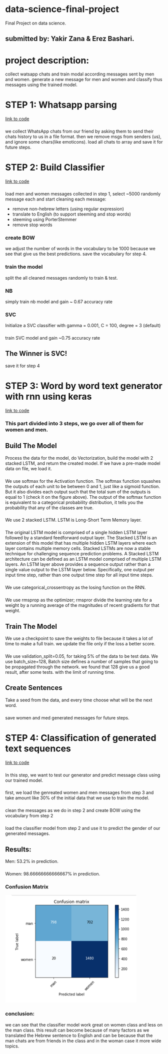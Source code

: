 # data-science-final-project
Final Project on data science.
## submitted by: Yakir Zana & Erez Bashari.

# project description:
collect watsapp chats and train modal according messages sent by men and women. generate a new message for men and women and classify thus messages using the trained model.

# STEP 1: Whatsapp parsing
[link to code](https://github.com/yakirzana/data-science-final-project/blob/master/whatsapp_parsing.ipynb)
###
we collect WhatsApp chats from our friend by asking them to send their chats history to us in a file format. then we remove msgs from senders (us), and ignore some chars(like emoticons). load all chats to array and save it for future steps.
##

# STEP 2: Build Classifier
[link to code](https://github.com/yakirzana/data-science-final-project/blob/master/classification.ipynb)
###
load men and women messages collected in step 1, select ~5000 randomly message each and start cleaning each message:
* remove non-hebrew letters (using regular expression)
* translate to English (to support steeming and stop words)
* steeming using PorterStemmer
* remove stop words
### create BOW
we adjust the number of words in the vocabulary to be 1000 because we see that give us the best predictions. save the vocabulary for step 4.
### train the model
split the all cleaned messages randomly to train & test.
### NB
simply train nb model and gain ~ 0.67 accuracy rate
### SVC
Initialize a SVC classifier with gamma = 0.001, C = 100, degree = 3 (default)
###
train SVC model and gain ~0.75 accuracy rate
## The Winner is SVC!
save it for step 4
##

# STEP 3: Word by word text generator with rnn using keras
[link to code](https://github.com/yakirzana/data-science-final-project/blob/master/kares_rnn.ipynb)
### This part divided into 3 steps, we go over all of them for women and men.
## Build The Model
Process the data for the model, do Vectorization, build the model with 2 stacked LSTM, and return the created model. If we have a pre-made model data on file, we load it.
###
We use softmax for the Activation function. The softmax function squashes the outputs of each unit to be between 0 and 1, just like a sigmoid function. But it also divides each output such that the total sum of the outputs is equal to 1 (check it on the figure above). The output of the softmax function is equivalent to a categorical probability distribution, it tells you the probability that any of the classes are true.
###
We use 2 stacked LSTM. LSTM is Long-Short Term Memory layer.
###
The original LSTM model is comprised of a single hidden LSTM layer followed by a standard feedforward output layer. The Stacked LSTM is an extension of this model that has multiple hidden LSTM layers where each layer contains multiple memory cells. Stacked LSTMs are now a stable technique for challenging sequence prediction problems. A Stacked LSTM architecture can be defined as an LSTM model comprised of multiple LSTM layers. An LSTM layer above provides a sequence output rather than a single value output to the LSTM layer below. Specifically, one output per input time step, rather than one output time step for all input time steps.
###
We use categorical_crossentropy as the losing function on the RNN.
###
We use rmsprop as the optimizer; rmspror divide the learning rate for a weight by a running average of the magnitudes of recent gradients for that weight.
###
## Train The Model
We use a checkpoint to save the weights to file because it takes a lot of time to make a full train. we update the file only if the loss a better score.
###
We use validation_split=0.05, for taking 5% of the data to be test data. We use batch_size=128, Batch size defines a number of samples that going to be propagated through the network. we found that 128 give us a good result, after some tests. with the limit of running time.
## Create Sentences
Take a seed from the data, and every time choose what will be the next word. 
###
save women and med generated messages for future steps.


# STEP 4: Classification of generated text sequences
[link to code](https://github.com/yakirzana/data-science-final-project/blob/master/classification_of_generated%20.ipynb)
###
In this step, we want to test our generator and predict message class using our trained model. 
###
first, we load the genreated women and men messages from step 3 and take amount like 30% of the initial data that we use to train the model.
###
clean the messages as we do in step 2 and create BOW using the vocabulary from step 2
###
load the classifier model from step 2 and use it to predict the gender of our generated messages.
## Results:
Men: 53.2% in prediction.
###
Women: 98.66666666666667% in prediction.
### Confusion Matrix
![](https://github.com/yakirzana/data-science-final-project/blob/master/cm.PNG)
### conclusion:
we can see that the classifier model work great on women class and less on the man class. this result can become because of many factors as we translated the Hebrew sentence to English and can be because that the man chats are from friends in the class and in the woman case it more wide topics.

